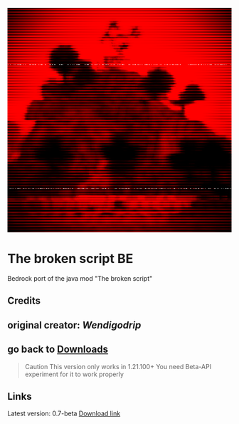 ![null](images/pack_icon.png)
# The broken script BE

Bedrock port of the java mod "The broken script"

## Credits

original creator: *Wendigodrip*
-----------------------
go back to [Downloads](Downloads.md)
-----------------------

> Caution
> This version only works in 1.21.100+
> You need Beta-API experiment for it to work properly

## Links

Latest version: 0.7-beta
[Download link](https://www.mediafire.com/file/iv08vx33hao830v/The+Broken+Script+BE+v0.7-beta.mcaddon/file)
